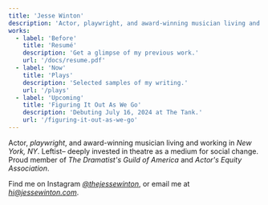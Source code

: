 ```yaml
---
title: 'Jesse Winton'
description: 'Actor, playwright, and award-winning musician living and working in NYC.'
works:
  - label: 'Before'
    title: 'Resumé'
    description: 'Get a glimpse of my previous work.'
    url: '/docs/resume.pdf'
  - label: 'Now'
    title: 'Plays'
    description: 'Selected samples of my writing.'
    url: '/plays'
  - label: 'Upcoming'
    title: 'Figuring It Out As We Go'
    description: 'Debuting July 16, 2024 at The Tank.'
    url: '/figuring-it-out-as-we-go'
---
```


Actor, _playwright_, and award-winning musician living and working in _New York, NY_. Leftist– deeply invested in theatre as a medium for social change. Proud member of _The Dramatist's Guild of America_ and _Actor's Equity Association_.

Find me on Instagram _[@thejessewinton](https://instagram.com/thejessewinton)_, or email me at _[hi@jessewinton.com](mailto:hi@jessewinton.com)_.
